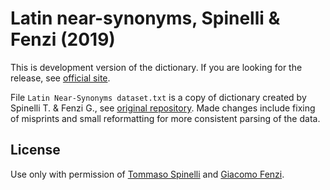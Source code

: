 # Latin near-synonyms, Spinelli & Fenzi (2019)

This is development version of the dictionary. If you are looking for the release, see [official site][1].

File `Latin Near-Synonyms dataset.txt` is a copy of dictionary created by Spinelli T. & Fenzi G., see [original repository][2]. Made changes include fixing of misprints and small reformatting for more consistent parsing of the data.

## License

Use only with permission of [Tommaso Spinelli][3] and [Giacomo Fenzi][4].


[1]: https://nikita-moor.github.io/dictionaries/dictionaries/Spinelli2019.html
[2]: https://github.com/tommasospinelli/Online-Dictionary-of-Latin-Near-Synonyms
[3]: ts206@st-andrews.ac.uk
[4]: gf45@st-andrews.ac.uk
